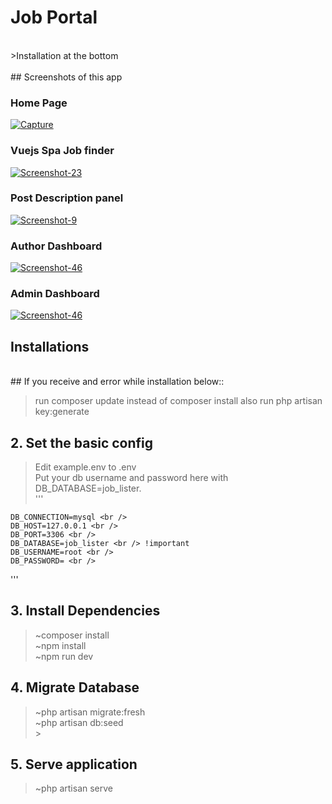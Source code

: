 # Job Portal
<br />
>Installation at the bottom 
<br />

<br />
## Screenshots of this app

<p>
    
### Home Page
<a href="https://i.ibb.co/FJytDVn/Screenshot-61.png"><img src="https://i.ibb.co/FJytDVn/Screenshot-61.png" target="_blank" alt="Capture" border="0" /></a>
<br />

### Vuejs Spa Job finder
<a href="https://i.ibb.co/sJwZw8x/Screenshot-66.png"><img src="https://i.ibb.co/sJwZw8x/Screenshot-66.png" target="_blank" alt="Screenshot-23"
border="0" /></a>
<br />

### Post Description panel
<a href="https://i.ibb.co/gMTxxj2/Screenshot-69.png"><img src="https://i.ibb.co/gMTxxj2/Screenshot-69.png" target="_blank" alt="Screenshot-9"
border="0" /></a>
<br />

### Author Dashboard
<a href="https://i.ibb.co/C6JKQ1h/Screenshot-78.png"><img src="https://i.ibb.co/C6JKQ1h/Screenshot-78.png" alt="Screenshot-46" border="0" /></a>
<br />

### Admin Dashboard
<a href="https://i.ibb.co/mD4961P/Screenshot-79.png"><img src="https://i.ibb.co/mD4961P/Screenshot-79.png" alt="Screenshot-46" border="0" /></a>
<br />

</p>

## Installations

<br />
## If you receive and error while installation below::

> run composer update instead of composer install
> also run php artisan key:generate

## 2. Set the basic config

> Edit example.env to .env <br />
> Put your db username and password here with DB_DATABASE=job_lister. <br />
> ''' <br />

    DB_CONNECTION=mysql <br />
    DB_HOST=127.0.0.1 <br />
    DB_PORT=3306 <br />
    DB_DATABASE=job_lister <br /> !important
    DB_USERNAME=root <br />
    DB_PASSWORD= <br />

'''
<br />

## 3. Install Dependencies

> ~composer install <br />
> ~npm install <br />
> ~npm run dev
> <br />

## 4. Migrate Database

> ~php artisan migrate:fresh <br />
> ~php artisan db:seed <br /> > <br />

## 5. Serve application

> ~php artisan serve <br />

